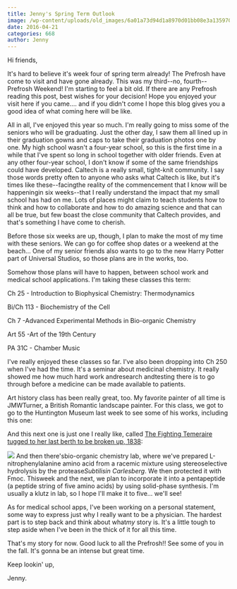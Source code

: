 ```yaml
---
title: Jenny's Spring Term Outlook
image: /wp-content/uploads/old_images/6a01a73d94d1a8970d01bb08e3a135970d-pi.jpg
date: 2016-04-21
categories: 668
author: Jenny
---
```



Hi friends,

It's hard to believe it's week four of spring term already! The Prefrosh have come to visit and have gone already. This was my third--no, fourth--Prefrosh Weekend! I'm starting to feel a bit old. If there are any Prefrosh reading this post, best wishes for your decision! Hope you enjoyed your visit here if you came.... and if you didn't come I hope this blog gives you a good idea of what coming here will be like.

All in all, I've enjoyed this year so much. I'm really going to miss some of the seniors who will be graduating. Just the other day, I saw them all lined up in their graduation gowns and caps to take their graduation photos one by one. My high school wasn't a four-year school, so this is the first time in a while that I've spent so long in school together with older friends. Even at any other four-year school, I don't know if some of the same friendships could have developed. Caltech is a really small, tight-knit community. I say those words pretty often to anyone who asks what Caltech is like, but it's times like these--facingthe reality of the commencement that I know will be happeningin six weeks--that I really understand the impact that my small school has had on me. Lots of places might claim to teach students how to think and how to collaborate and how to do amazing science and that can all be true, but few boast the close community that Caltech provides, and that's something I have come to cherish.

Before those six weeks are up, though, I plan to make the most of my time with these seniors. We can go for coffee shop dates or a weekend at the beach... One of my senior friends also wants to go to the new Harry Potter part of Universal Studios, so those plans are in the works, too.

Somehow those plans will have to happen, between school work and medical school applications. I'm taking these classes this term:

Ch 25 - Introduction to Biophysical Chemistry: Thermodynamics

Bi/Ch 113 - Biochemistry of the Cell

Ch 7 -Advanced Experimental Methods in Bio-organic Chemistry

Art 55 -Art of the 19th Century

PA 31C - Chamber Music

I've really enjoyed these classes so far. I've also been dropping into Ch 250 when I've had the time. It's a seminar about medicinal chemistry. It really showed me how much hard work andresearch andtesting there is to go through before a medicine can be made available to patients.

Art history class has been really great, too. My favorite painter of all time is JMWTurner, a British Romantic landscape painter. For this class, we got to go to the Huntington Museum last week to see some of his works, including this one:

And this next one is just one I really like, called [The Fighting Temeraire tugged to her last berth to be broken up, 1838](https://en.wikipedia.org/wiki/The_Fighting_Temeraire):

![](/old_images/6a01a73d94d1a8970d01b7c83fae89970b-pi.jpg)
And then there'sbio-organic chemistry lab, where we've prepared L-nitrophenylalanine amino acid from a racemic mixture using stereoselective hydrolysis by the protease*Subtilisin Carlesberg*. We then protected it with Fmoc. Thisweek and the next, we plan to incorporate it into a pentapeptide (a peptide string of five amino acids) by using solid-phase synthesis. I'm usually a klutz in lab, so I hope I'll make it to five... we'll see!

As for medical school apps, I've been working on a personal statement, some way to express just why I really want to be a physician. The hardest part is to step back and think about what*my* story is. It's a little tough to step aside when I've been in the thick of it for all this time.

That's my story for now. Good luck to all the Prefrosh!! See some of you in the fall. It's gonna be an intense but great time.

Keep lookin' up,

Jenny.

